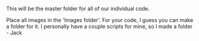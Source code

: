 This will be the master folder for all of our individual code.

Place all images in the 'Images folder'. For your code, I guess you can make a folder for it. I personally have a couple scripts for mine, so I made a folder - Jack
